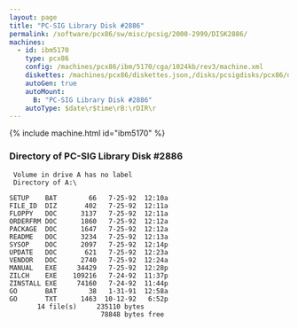 ```yaml
---
layout: page
title: "PC-SIG Library Disk #2886"
permalink: /software/pcx86/sw/misc/pcsig/2000-2999/DISK2886/
machines:
  - id: ibm5170
    type: pcx86
    config: /machines/pcx86/ibm/5170/cga/1024kb/rev3/machine.xml
    diskettes: /machines/pcx86/diskettes.json,/disks/pcsigdisks/pcx86/diskettes.json
    autoGen: true
    autoMount:
      B: "PC-SIG Library Disk #2886"
    autoType: $date\r$time\rB:\rDIR\r
---
```


{% include machine.html id="ibm5170" %}

### Directory of PC-SIG Library Disk #2886

     Volume in drive A has no label
     Directory of A:\

    SETUP    BAT        66   7-25-92  12:10a
    FILE_ID  DIZ       402   7-25-92  12:11a
    FLOPPY   DOC      3137   7-25-92  12:11a
    ORDERFRM DOC      1860   7-25-92  12:12a
    PACKAGE  DOC      1647   7-25-92  12:12a
    README   DOC      3234   7-25-92  12:13a
    SYSOP    DOC      2097   7-25-92  12:14p
    UPDATE   DOC       621   7-25-92  12:23a
    VENDOR   DOC      2740   7-25-92  12:24a
    MANUAL   EXE     34429   7-25-92  12:28p
    ZILCH    EXE    109216   7-24-92  11:37p
    ZINSTALL EXE     74160   7-24-92  11:44p
    GO       BAT        38   1-31-91  12:58a
    GO       TXT      1463  10-12-92   6:52p
           14 file(s)     235110 bytes
                           78848 bytes free
